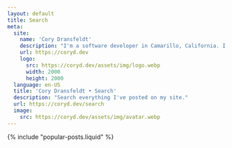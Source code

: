 ```yaml
---
layout: default
title: Search
meta:
  site:
    name: 'Cory Dransfeldt'
    description: "I'm a software developer in Camarillo, California. I enjoy hanging out with my beautiful family and 4 rescue dogs, technology, automation, music, writing, reading and tv and movies."
    url: https://coryd.dev
    logo:
      src: https://coryd.dev/assets/img/logo.webp
      width: 2000
      height: 2000
  language: en-US
  title: 'Cory Dransfeldt • Search'
  description: "Search everything I've posted on my site."
  url: https://coryd.dev/search
  image:
    src: https://coryd.dev/assets/img/avatar.webp
---
```

<link href="https://coryd.dev/_pagefind/pagefind-ui.css" rel="stylesheet">
<style>
  :root {
    --pagefind-ui-font: InterVariable, ui-sans-serif, system-ui, -apple-system, BlinkMacSystemFont, "Segoe UI", Roboto, "Helvetica Neue", Arial, "Noto Sans", sans-serif, "Apple Color Emoji", "Segoe UI Emoji", "Segoe UI Symbol", "Noto Color Emoji";
    --pagefind-ui-primary: #374151;
    --pagefind-ui-text: #374151;
  }
  @media (prefers-color-scheme: dark) {
    :root {
      --pagefind-ui-primary: #e5e7eb;
      --pagefind-ui-text: #e5e7eb;
      --pagefind-ui-background: #152028;
      --pagefind-ui-border: #152028;
      --pagefind-ui-tag: #152028;
    }
  }
</style>
<div id="search" class="search"></div>
<script src="https://coryd.dev/_pagefind/pagefind-ui.js" onload="new PagefindUI({ element: '#search', showImages: false });"></script>
{% include "popular-posts.liquid" %}
